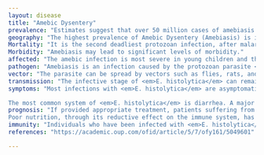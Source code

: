 ```yaml
---
layout: disease
title: "Amebic Dysentery"
prevalence: "Estimates suggest that over 50 million cases of amebiasis occur annually, resulting in as many as 100,000 deaths. The actual number of infections is likely much higher, since 80%-90% of people infected do not show symptoms."
geography: "The highest prevalence of Amebic Dysentery (Amebiasis) is in developing countries where barriers between human feces and food and water supplies are inadequate. Prevalence reaches as high as 50% in some low- and middle-income countries."
Mortality: "It is the second deadliest protozoan infection, after malaria."
Morbidity: "Amebiasis may lead to significant levels of morbidity."
affected: "The amebic infection is most severe in young children and the elderly."
pathogen: "Amebiasis is an infection caused by the protozoan parasite <em>E. histolytica</em>."
vector: "The parasite can be spread by vectors such as flies, rats, and cockroaches."
transmission: "The infective stage of <em>E. histolytica</em> can remain viable in environmental reservoir from weeks to months. The parasite spreads in the environment through soil and water contaminated by feces."
symptoms: "Most infections with <em>E. histolytica</em> are asymptomatic, with less than 20% of infections leading to noticeable symptoms. It is unclear why such a small fraction of infections become symptomatic, but likely are the result from interactions between the host, the parasite, and the environment.

The most common system of <em>E. histolytica</em> is diarrhea. A major difference between amebiasis and bacterial dysentery is that it can lead to the gradual onset of amebic colitis (inflammation of the colon) over several weeks."
prognosis: "If provided appropriate treatment, patients suffering from amebiasis generally have a good prognosis. However, they are susceptible re-acquiring the infection after therapy. Risk factors of amebic dysentery include: poverty, overcrowding, poor hygiene, lack of education, and contaminated water supply.  
Poor nutrition, through its reductive effect on the immune system, has also been found to be a risk factor."
immunity: "Individuals who have been infected with <em>E. histolytica</em> do not seem to gain any long-term immunity and are as susceptible to a new infection as other members of the population are"
references: "https://academic.oup.com/ofid/article/5/7/ofy161/5049601"

---
```

